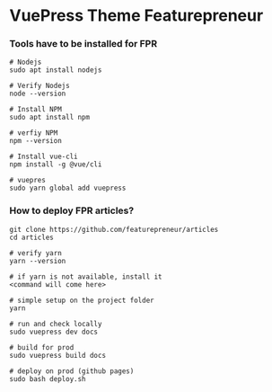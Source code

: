 
# VuePress Theme Featurepreneur


### Tools have to be installed for FPR
```
# Nodejs
sudo apt install nodejs

# Verify Nodejs
node --version

# Install NPM
sudo apt install npm

# verfiy NPM
npm --version

# Install vue-cli
npm install -g @vue/cli

# vuepres
sudo yarn global add vuepress

```


### How to deploy FPR articles?
```
git clone https://github.com/featurepreneur/articles
cd articles

# verify yarn
yarn --version

# if yarn is not available, install it
<command will come here>

# simple setup on the project folder
yarn

# run and check locally
sudo vuepress dev docs

# build for prod
sudo vuepress build docs

# deploy on prod (github pages)
sudo bash deploy.sh
```